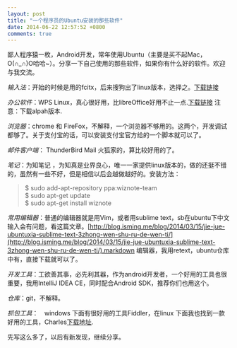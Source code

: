 ```yaml
---
layout: post
title: "一个程序员的Ubuntu安装的那些软件"
date: 2014-06-22 12:57:52 +0800
comments: true
---
```



鄙人程序猿一枚，Android开发，常年使用Ubuntu（主要是买不起Mac，O(∩_∩)O哈哈~）。分享一下自己使用的那些软件，如果你有什么好的软件。欢迎与我交流。

*输入法*：开始的时候是用的fcitx，后来搜狗出了linux版本，选择之。[下载链接](http://pinyin.sogou.com/linux/)

*办公软件*：WPS Linux，真心很好用，比libreOffice好用不止一点.[下载链接](http://community.wps.cn/download/) 注意：下载alpah版本.

<!--more-->

*浏览器*：chrome 和 FireFox，不解释，一个浏览器不够用的。这两个，开发调试都够了。关于支付宝的话，可以安装支付宝官方给的一个脚本就可以了。

*邮件客户端*： ThunderBird Mail  火狐家的，算比较好用的了。

*笔记*：为知笔记 ，为知真是业界良心，唯一一家提供linux版本的，做的还挺不错的，虽然有一些不好，但是相信以后会越做越好的。安装方法：

>$ sudo add-apt-repository  ppa:wiznote-team        
>$ sudo apt-get  update     
>$ sudo apt-get install wiznote     

*常用编辑器*：普通的编辑器就是用Vim，或者用sublime text，sb在ubuntu下中文输入会有问题，看这篇文章。[http://blog.isming.me/blog/2014/03/15/jie-jue-ubuntuxia-sublime-text-3zhong-wen-shu-ru-de-wen-ti/](http://blog.isming.me/blog/2014/03/15/jie-jue-ubuntuxia-sublime-text-3zhong-wen-shu-ru-de-wen-ti/).markdown 编辑器，我用retext，ubuntu仓库中有，直接下载就可以了。

*开发工具*：工欲善其事，必先利其器，作为android开发者，一个好用的工具也很重要，我用IntelliJ IDEA CE，同时配合Android SDK，推荐你们也用这个。

*仓库*：git，不解释。

*抓包工具*：　windows 下面有很好用的工具Fiddler，在linux 下面我也找到一款好用的工具，Charles[下载地址](http://www.charlesproxy.com/).

先写这么多了，以后有新发现，继续分享。
